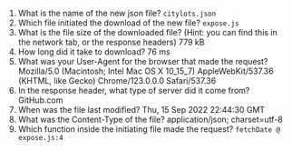 1. What is the name of the new json file?
    `citylots.json`
2. Which file initiated the download of the new file?
    `expose.js`
3. What is the file size of the downloaded file? (Hint: you can find this in the network tab, or the response headers)
    779 kB
4. How long did it take to download?
    76 ms
5. What was your User-Agent for the browser that made the request?
    Mozilla/5.0 (Macintosh; Intel Mac OS X 10_15_7) AppleWebKit/537.36 (KHTML, like Gecko) Chrome/123.0.0.0 Safari/537.36
6. In the response header, what type of server did it come from?
    GitHub.com
7. When was the file last modified?
    Thu, 15 Sep 2022 22:44:30 GMT
8. What was the Content-Type of the file?
    application/json; charset=utf-8
9. Which function inside the initiating file made the request?
    `fetchDate @ expose.js:4`